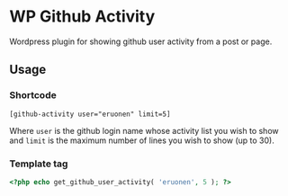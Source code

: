 WP Github Activity
==================

Wordpress plugin for showing github user activity from a post or page.

## Usage
### Shortcode
```
[github-activity user="eruonen" limit=5]
```
Where `user` is the github login name whose activity list you wish to show and `limit` is the maximum number of lines you wish to show (up to 30).

### Template tag
```php
<?php echo get_github_user_activity( 'eruonen', 5 ); ?>
```

